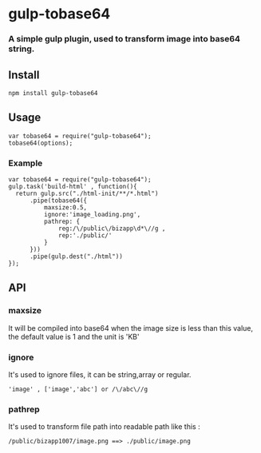 # gulp-tobase64

### A simple gulp plugin, used to transform image into base64 string.

## Install

    npm install gulp-tobase64

## Usage

    var tobase64 = require("gulp-tobase64");
    tobase64(options);

### Example

    var tobase64 = require("gulp-tobase64");
    gulp.task('build-html' , function(){
      return gulp.src("./html-init/**/*.html")
          .pipe(tobase64({
              maxsize:0.5,        
              ignore:'image_loading.png',
              pathrep: {
                  reg:/\/public\/bizapp\d*\//g ,
                  rep:'./public/'
              }
          }))
          .pipe(gulp.dest("./html"))
    });

## API

### maxsize
It will be compiled into base64 when the image size is less than this value, the default value is 1 and the unit is 'KB'

### ignore
It's used to ignore files, it can be string,array or regular. <br>
```
'image' , ['image','abc'] or /\/abc\//g
```

### pathrep
It's used to transform file path into readable path like this :
```
/public/bizapp1007/image.png ==> ./public/image.png
```
